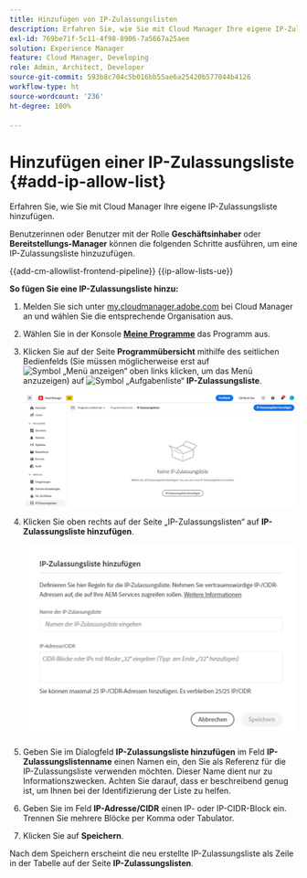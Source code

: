 ```yaml
---
title: Hinzufügen von IP-Zulassungslisten
description: Erfahren Sie, wie Sie mit Cloud Manager Ihre eigene IP-Zulassungsliste hinzufügen.
exl-id: 769be71f-5c11-4f98-8906-7a5667a25aee
solution: Experience Manager
feature: Cloud Manager, Developing
role: Admin, Architect, Developer
source-git-commit: 593b8c704c5b016bb55ae6a25420b577044b4126
workflow-type: ht
source-wordcount: '236'
ht-degree: 100%

---
```



# Hinzufügen einer IP-Zulassungsliste {#add-ip-allow-list}

Erfahren Sie, wie Sie mit Cloud Manager Ihre eigene IP-Zulassungsliste hinzufügen.

Benutzerinnen oder Benutzer mit der Rolle **Geschäftsinhaber** oder **Bereitstellungs-Manager** können die folgenden Schritte ausführen, um eine IP-Zulassungsliste hinzuzufügen.

{{add-cm-allowlist-frontend-pipeline}}
{{ip-allow-lists-ue}}

**So fügen Sie eine IP-Zulassungsliste hinzu:**

1. Melden Sie sich unter [my.cloudmanager.adobe.com](https://my.cloudmanager.adobe.com/) bei Cloud Manager an und wählen Sie die entsprechende Organisation aus.

1. Wählen Sie in der Konsole **[Meine Programme](/help/implementing/cloud-manager/navigation.md#my-programs)** das Programm aus.

1. Klicken Sie auf der Seite **Programmübersicht** mithilfe des seitlichen Bedienfelds (Sie müssen möglicherweise erst auf ![Symbol „Menü anzeigen“](https://spectrum.adobe.com/static/icons/workflow_18/Smock_ShowMenu_18_N.svg) oben links klicken, um das Menü anzuzeigen) auf ![Symbol „Aufgabenliste“](https://spectrum.adobe.com/static/icons/workflow_18/Smock_TaskList_18_N.svg) **IP-Zulassungsliste**.

   ![Option „IP-Zulassungslisten“ im Menü auf der linken Seite](/help/implementing/cloud-manager/assets/ip-allow-list/ip-allow-list-create.png)

1. Klicken Sie oben rechts auf der Seite „IP-Zulassungslisten“ auf **IP-Zulassungsliste hinzufügen**.

   ![Dialogfeld „IP-Zulassungsliste hinzufügen“](/help/implementing/cloud-manager/assets/ip-allow-list/ip-allow-list-create02.png)

1. Geben Sie im Dialogfeld **IP-Zulassungsliste hinzufügen** im Feld **IP-Zulassungslistenname** einen Namen ein, den Sie als Referenz für die IP-Zulassungsliste verwenden möchten. Dieser Name dient nur zu Informationszwecken. Achten Sie darauf, dass er beschreibend genug ist, um Ihnen bei der Identifizierung der Liste zu helfen.

1. Geben Sie im Feld **IP-Adresse/CIDR** einen IP- oder IP-CIDR-Block ein. Trennen Sie mehrere Blöcke per Komma oder Tabulator.

1. Klicken Sie auf **Speichern**.

Nach dem Speichern erscheint die neu erstellte IP-Zulassungsliste als Zeile in der Tabelle auf der Seite **IP-Zulassungslisten**.

